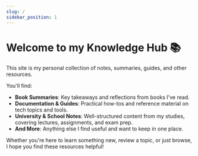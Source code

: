 ```yaml
---
slug: /
sidebar_position: 1
---
```


# Welcome to my Knowledge Hub 📚

This site is my personal collection of notes, summaries, guides, and other resources.

You'll find:

- **Book Summaries**: Key takeaways and reflections from books I've read.
- **Documentation & Guides**: Practical how-tos and reference material on tech topics and tools.
- **University & School Notes**: Well-structured content from my studies, covering lectures, assignments, and exam prep.
- **And More**: Anything else I find useful and want to keep in one place.

Whether you're here to learn something new, review a topic, or just browse, I hope you find these resources helpful!
